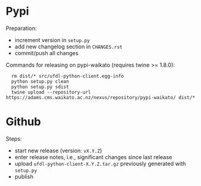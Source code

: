 Pypi
====

Preparation:
* increment version in `setup.py`
* add new changelog section in `CHANGES.rst`
* commit/push all changes

Commands for releasing on pypi-waikato (requires twine >= 1.8.0):

```
  rm dist/* src/ufdl-python-client.egg-info
  python setup.py clean
  python setup.py sdist
  twine upload --repository-url https://adams.cms.waikato.ac.nz/nexus/repository/pypi-waikato/ dist/*
```


Github
======

Steps:
* start new release (version: `vX.Y.Z`)
* enter release notes, i.e., significant changes since last release
* upload `ufdl-python-client-X.Y.Z.tar.gz` previously generated with `setup.py`
* publish

